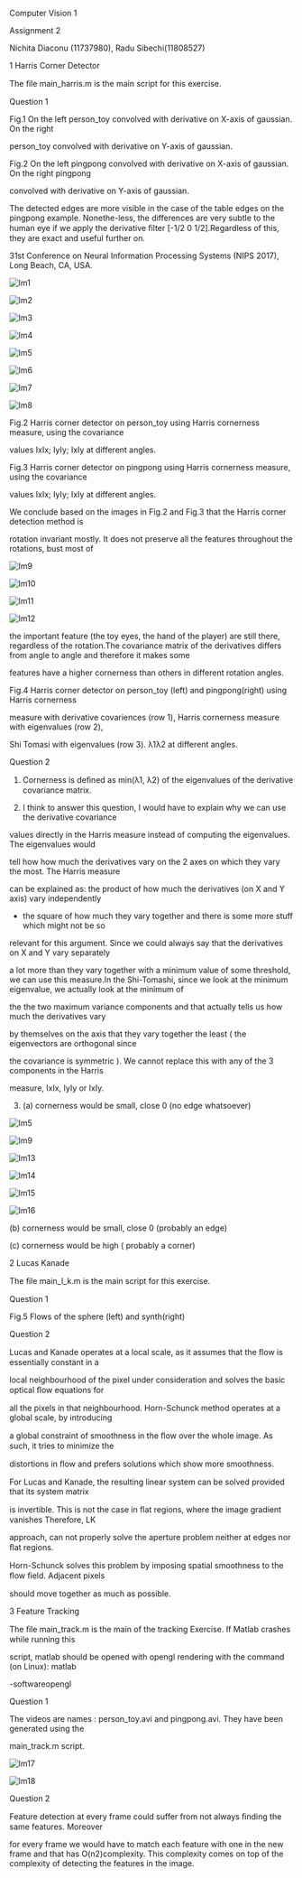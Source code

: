 Computer Vision 1

Assignment 2

Nichita Diaconu (11737980), Radu Sibechi(11808527)

1 Harris Corner Detector

The ﬁle main_harris.m is the main script for this exercise.

Question 1

Fig.1 On the left person_toy convolved with derivative on X-axis of gaussian. On the right

person_toy convolved with derivative on Y-axis of gaussian.

Fig.2 On the left pingpong convolved with derivative on X-axis of gaussian. On the right pingpong

convolved with derivative on Y-axis of gaussian.

The detected edges are more visible in the case of the table edges on the pingpong example. Nonethe-less, the differences are very subtle to the human eye if we apply the derivative ﬁlter [-1/2 0 1/2].Regardless of this, they are exact and useful further on.

31st Conference on Neural Information Processing Systems (NIPS 2017), Long Beach, CA, USA.

![Im1](images/Im1)

![Im2](images/Im2)

![Im3](images/Im3)

![Im4](images/Im4)

![Im5](images/Im5)

![Im6](images/Im6)

![Im7](images/Im7)

![Im8](images/Im8)

Fig.2 Harris corner detector on person_toy using Harris cornerness measure, using the covariance

values IxIx; IyIy; IxIy at different angles.

Fig.3 Harris corner detector on pingpong using Harris cornerness measure, using the covariance

values IxIx; IyIy; IxIy at different angles.

We conclude based on the images in Fig.2 and Fig.3 that the Harris corner detection method is

rotation invariant mostly. It does not preserve all the features throughout the rotations, bust most of

![Im9](images/Im9)

![Im10](images/Im10)

![Im11](images/Im11)

![Im12](images/Im12)

the important feature (the toy eyes, the hand of the player) are still there, regardless of the rotation.The covariance matrix of the derivatives differs from angle to angle and therefore it makes some

features have a higher cornerness than others in different rotation angles.

Fig.4 Harris corner detector on person_toy (left) and pingpong(right) using Harris cornerness

measure with derivative covariences (row 1), Harris cornerness measure with eigenvalues (row 2),

Shi Tomasi with eigenvalues (row 3). λ1λ2 at different angles.

Question 2

1. Cornerness is deﬁned as min(λ1, λ2) of the eigenvalues of the derivative covariance matrix.

2. I think to answer this question, I would have to explain why we can use the derivative covariance

values directly in the Harris measure instead of computing the eigenvalues. The eigenvalues would

tell how how much the derivatives vary on the 2 axes on which they vary the most. The Harris measure

can be explained as: the product of how much the derivatives (on X and Y axis) vary independently

- the square of how much they vary together and there is some more stuff which might not be so

relevant for this argument. Since we could always say that the derivatives on X and Y vary separately

a lot more than they vary together with a minimum value of some threshold, we can use this measure.In the Shi-Tomashi, since we look at the minimum eigenvalue, we actually look at the minimum of

the the two maximum variance components and that actually tells us how much the derivatives vary

by themselves on the axis that they vary together the least ( the eigenvectors are orthogonal since

the covariance is symmetric ). We cannot replace this with any of the 3 components in the Harris

measure, IxIx, IyIy or IxIy.

3. (a) cornerness would be small, close 0 (no edge whatsoever)

![Im5](images/Im5)

![Im9](images/Im9)

![Im13](images/Im13)

![Im14](images/Im14)

![Im15](images/Im15)

![Im16](images/Im16)

(b) cornerness would be small, close 0 (probably an edge)

(c) cornerness would be high ( probably a corner)

2 Lucas Kanade

The ﬁle main_l_k.m is the main script for this exercise.

Question 1

Fig.5 Flows of the sphere (left) and synth(right)

Question 2

Lucas and Kanade operates at a local scale, as it assumes that the ﬂow is essentially constant in a

local neighbourhood of the pixel under consideration and solves the basic optical ﬂow equations for

all the pixels in that neighbourhood. Horn-Schunck method operates at a global scale, by introducing

a global constraint of smoothness in the ﬂow over the whole image. As such, it tries to minimize the

distortions in ﬂow and prefers solutions which show more smoothness.

For Lucas and Kanade, the resulting linear system can be solved provided that its system matrix

is invertible. This is not the case in ﬂat regions, where the image gradient vanishes Therefore, LK

approach, can not properly solve the aperture problem neither at edges nor ﬂat regions.

Horn-Schunck solves this problem by imposing spatial smoothness to the ﬂow ﬁeld. Adjacent pixels

should move together as much as possible.

3 Feature Tracking

The ﬁle main_track.m is the main of the tracking Exercise. If Matlab crashes while running this

script, matlab should be opened with opengl rendering with the command (on Linux): matlab

-softwareopengl

Question 1

The videos are names : person_toy.avi and pingpong.avi. They have been generated using the

main_track.m script.

![Im17](images/Im17)

![Im18](images/Im18)

Question 2

Feature detection at every frame could suffer from not always ﬁnding the same features. Moreover

for every frame we would have to match each feature with one in the new frame and that has O(n2)complexity. This complexity comes on top of the complexity of detecting the features in the image.

